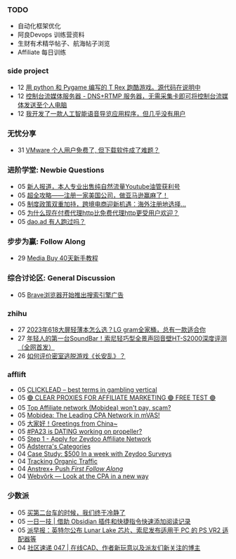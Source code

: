 ### TODO
-  自动化框架优化
-  阿良Devops 训练营资料
-  生财有术精华帖子、航海帖子浏览
-  Affiliate 每日训练

### side project
<!-- sideproject:START -->
-  12 [用 python 和 Pygame 编写的 T Rex 跑酷游戏。源代码在说明中](https://www.youtube.com/watch?v=pZySIXSelCA)
-  12 [控制台流媒体服务器 - DNS+RTMP 服务器，无需采集卡即可将控制台流媒体发送至个人电脑](https://github.com/Aioros/console-streaming-server)
-  12 [我开发了一款人工智能语音导览应用程序，但几乎没有用户](https://www.reddit.com/r/SideProject/comments/18gpp0e/ive_built_an_ai_audio_tour_app_but_have_almost_no/)<!-- sideproject:END -->


### 无忧分享
<!-- ruyo:START -->
-  31 [VMware 个人用户免费了, 但下载软件成了难题？](https://51.ruyo.net/18669.html)<!-- ruyo:END -->

### 进阶学堂: Newbie Questions
<!-- advertcn1:START -->
-  05 [新人报道，本人专业出售纯自然流量Youtube油管获利号](https://www.advertcn.com/thread-115239-1-1.html)
-  05 [超全攻略——注册一家美国公司，做亚马逊赢麻了！](https://www.advertcn.com/thread-115238-1-1.html)
-  05 [制度政策双重加持，跨境电商迎新机遇：海外注册地选择...](https://www.advertcn.com/thread-115233-1-1.html)
-  05 [为什么现在付费代理http比免费代理http更受用户欢迎？](https://www.advertcn.com/thread-115231-1-1.html)
-  05 [dao.ad 有人跑过吗？](https://www.advertcn.com/thread-115230-1-1.html)<!-- advertcn1:END -->

### 步步为赢: Follow Along
<!-- advertcn2:START -->
-  29 [Media Buy 40天新手教程](https://www.advertcn.com/thread-115158-1-1.html)<!-- advertcn2:END -->

### 综合讨论区: General Discussion
<!-- advertcn3:START -->
-  05 [Brave浏览器开始推出搜索引擎广告](https://www.advertcn.com/thread-115236-1-1.html)<!-- advertcn3:END -->


### zhihu
<!-- zhihu:START -->
-  27 [2023年618大屏轻薄本怎么选？LG gram全家桶，总有一款适合你](http://zhuanlan.zhihu.com/p/632641888?utm_campaign=rss&utm_medium=rss&utm_source=rss&utm_content=title)
-  27 [年轻人的第一台SoundBar！索尼轻巧型全景声回音壁HT-S2000深度评测（全网首发）](http://zhuanlan.zhihu.com/p/630990296?utm_campaign=rss&utm_medium=rss&utm_source=rss&utm_content=title)
-  26 [如何评价密室逃脱游戏《长安乱》？](http://www.zhihu.com/question/563950552/answer/3045961312?utm_campaign=rss&utm_medium=rss&utm_source=rss&utm_content=title)<!-- zhihu:END -->

### afflift
<!-- afflift:START -->
-  05 [CLICKLEAD – best terms in gambling vertical](https://afflift.com/f/threads/clicklead-%E2%80%93-best-terms-in-gambling-vertical.7194/)
-  05 [🟣 CLEAR PROXIES FOR AFFILIATE MARKETING 🟣 FREE TEST 🟣](https://afflift.com/f/threads/%F0%9F%9F%A3-clear-proxies-for-affiliate-marketing-%F0%9F%9F%A3-free-test-%F0%9F%9F%A3.9996/)
-  05 [Top Affiliate network &lpar;Mobidea&rpar; won&#39;t pay, scam?](https://afflift.com/f/threads/top-affiliate-network-mobidea-wont-pay-scam.11128/)
-  05 [Mobidea: The Leading CPA Network in mVAS!](https://afflift.com/f/threads/mobidea-the-leading-cpa-network-in-mvas.13235/)
-  05 [大家好！Greetings from China~](https://afflift.com/f/threads/%E5%A4%A7%E5%AE%B6%E5%A5%BD%EF%BC%81greetings-from-china.13242/)
-  05 [#PA23 is DATING working on propeller?](https://afflift.com/f/threads/pa23-is-dating-working-on-propeller.11678/)
-  05 [Step 1 - Apply for Zeydoo Affiliate Network](https://afflift.com/f/threads/step-1-apply-for-zeydoo-affiliate-network.7472/)
-  05 [Adsterra&#39;s Categories](https://afflift.com/f/threads/adsterras-categories.13240/)
-  04 [Case Study: $500 In a week with Zeydoo Surveys](https://afflift.com/f/threads/case-study-500-in-a-week-with-zeydoo-surveys.13237/)
-  04 [Tracking Organic Traffic](https://afflift.com/f/threads/tracking-organic-traffic.13203/)
-  04 [Anstrex+ Push *First Follow Along*](https://afflift.com/f/threads/anstrex-push-first-follow-along.13241/)
-  04 [Webvõrk — Look at the CPA in a new way](https://afflift.com/f/threads/webv%C3%B5rk-%E2%80%94-look-at-the-cpa-in-a-new-way.2820/)<!-- afflift:END -->

### 少数派
<!-- sspai:START -->
-  05 [买第二台车的时候，我们终于冷静了](https://sspai.com/post/89322)
-  05 [一日一技 | 借助 Obsidian 插件和快捷指令快速添加阅读记录](https://sspai.com/post/89317)
-  05 [派早报：英特尔公布 Lunar Lake 芯片、索尼发布适用于 PC 的 PS VR2 适配器等](https://sspai.com/post/89360)
-  04 [社区速递 047 | 在线CAD、作者新玩意以及派友们新关注的博主](https://sspai.com/post/89353)<!-- sspai:END -->
